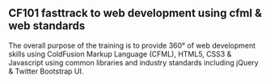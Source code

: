 ## CF101 fasttrack to web development using cfml & web standards

The overall purpose of the training is to provide 360° of web development skills using ColdFusion Markup Language (CFML), HTML5, CSS3 & Javascript using common libraries and industry standards including jQuery & Twitter Bootstrap UI.
